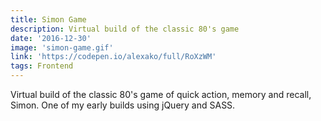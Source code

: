 ```yaml
---
title: Simon Game
description: Virtual build of the classic 80's game
date: '2016-12-30'
image: 'simon-game.gif'
link: 'https://codepen.io/alexako/full/RoXzWM'
tags: Frontend
---
```


Virtual build of the classic 80's game of quick action, memory and recall, Simon. One of my early builds using jQuery and SASS.

